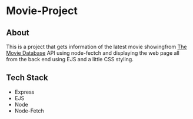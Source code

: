 # Movie-Project

## About

This is a project that gets information of the latest movie showingfrom [The Movie Database](https://www.themoviedb.org/) API using node-fectch and displaying the web page all from the back end using EJS and a little CSS styling.

## Tech Stack
- Express
- EJS
- Node
- Node-Fetch